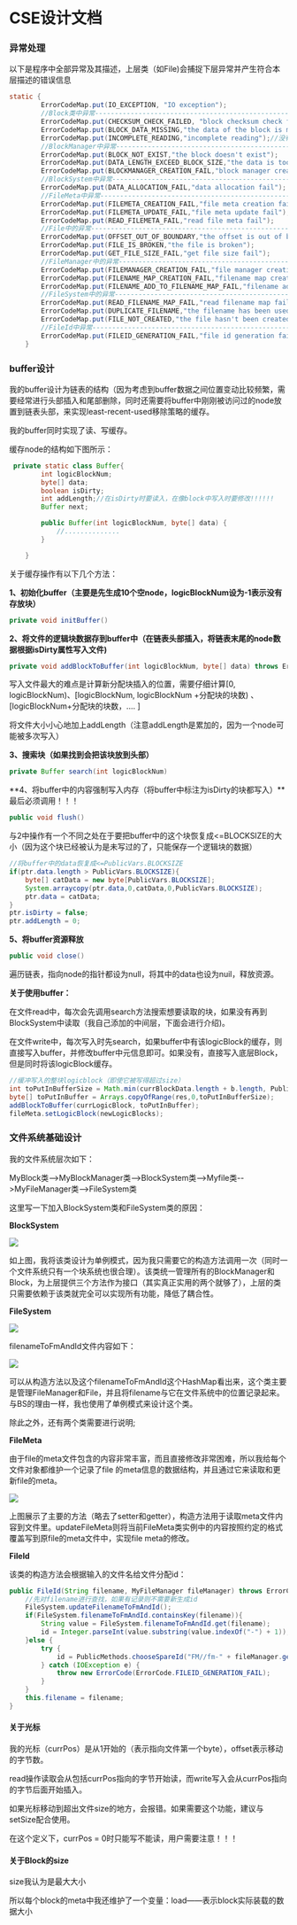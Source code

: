 



# CSE设计文档

### 异常处理

以下是程序中全部异常及其描述，上层类（如File)会捕捉下层异常并产生符合本层描述的错误信息

```java
static {
        ErrorCodeMap.put(IO_EXCEPTION, "IO exception");
        //Block类中异常-------------------------------------------------------------------
        ErrorCodeMap.put(CHECKSUM_CHECK_FAILED, "block checksum check failed");
        ErrorCodeMap.put(BLOCK_DATA_MISSING,"the data of the block is missing");
        ErrorCodeMap.put(INCOMPLETE_READING,"incomplete reading");//没有读入全部block数据
        //BlockManager中异常----------------------------------------------------------
        ErrorCodeMap.put(BLOCK_NOT_EXIST,"the block doesn't exist");
        ErrorCodeMap.put(DATA_LENGTH_EXCEED_BLOCK_SIZE,"the data is too large for the block! creation fail...");
        ErrorCodeMap.put(BLOCKMANAGER_CREATION_FAIL,"block manager creation fail");
        //BlockSystem中异常------------------------------------------------------------
        ErrorCodeMap.put(DATA_ALLOCATION_FAIL,"data allocation fail");
        //FileMeta中异常---------------------------------------------------------------
        ErrorCodeMap.put(FILEMETA_CREATION_FAIL,"file meta creation fail");
        ErrorCodeMap.put(FILEMETA_UPDATE_FAIL,"file meta update fail");
        ErrorCodeMap.put(READ_FILEMETA_FAIL,"read file meta fail");
        //File中的异常-------------------------------------------------------------------
        ErrorCodeMap.put(OFFSET_OUT_OF_BOUNDARY,"the offset is out of boundary");
        ErrorCodeMap.put(FILE_IS_BROKEN,"the file is broken");
        ErrorCodeMap.put(GET_FILE_SIZE_FAIL,"get file size fail");
        //FileManager中的异常-------------------------------------------------------------
        ErrorCodeMap.put(FILEMANAGER_CREATION_FAIL,"file manager creation fail");
        ErrorCodeMap.put(FILENAME_MAP_CREATION_FAIL,"filename map creation fail");
        ErrorCodeMap.put(FILENAME_ADD_TO_FILENAME_MAP_FAIL,"filename add to filename map fail");
        //FileSystem中的异常---------------------------------------------------------------
        ErrorCodeMap.put(READ_FILENAME_MAP_FAIL,"read filename map fail");
        ErrorCodeMap.put(DUPLICATE_FILENAME,"the filename has been used");
        ErrorCodeMap.put(FILE_NOT_CREATED,"the file hasn't been created");
        //FileId中异常-------------------------------------------------------------------
        ErrorCodeMap.put(FILEID_GENERATION_FAIL,"file id generation fail");
    }
```



### buffer设计

我的buffer设计为链表的结构（因为考虑到buffer数据之间位置变动比较频繁，需要经常进行头部插入和尾部删除，同时还需要将buffer中刚刚被访问过的node放置到链表头部，来实现least-recent-used移除策略的缓存。

我的buffer同时实现了读、写缓存。

缓存node的结构如下图所示：

```java
 private static class Buffer{
        int logicBlockNum;
        byte[] data;
        boolean isDirty;
        int addLength;//在isDirty时要读入，在像block中写入时要修改!!!!!!
        Buffer next;

        public Buffer(int logicBlockNum, byte[] data) {
			//..............
        }

    }
```

关于缓存操作有以下几个方法：

**1、初始化buffer（主要是先生成10个空node，logicBlockNum设为-1表示没有存放块）**

```java
private void initBuffer()
```

**2、将文件的逻辑块数据存到buffer中（在链表头部插入，将链表末尾的node数据根据isDirty属性写入文件)**

```java
private void addBlockToBuffer(int logicBlockNum, byte[] data) throws ErrorCode
```

写入文件最大的难点是计算新分配块插入的位置，需要仔细计算[0, logicBlockNum)、[logicBlockNum, logicBlockNum +分配块的块数) 、[logicBlockNum+分配块的块数，.... ]

将文件大小小心地加上addLength（注意addLength是累加的，因为一个node可能被多次写入）

**3、搜索块（如果找到会把该块放到头部）**

```java
private Buffer search(int logicBlockNum)
```

**4、将buffer中的内容强制写入内存（将buffer中标注为isDirty的块都写入）**最后必须调用！！！

```java
public void flush()
```

与2中操作有一个不同之处在于要把buffer中的这个块恢复成<=BLOCKSIZE的大小（因为这个块已经被认为是未写过的了，只能保存一个逻辑块的数据）

```java
//将buffer中的data恢复成<=PublicVars.BLOCKSIZE
if(ptr.data.length > PublicVars.BLOCKSIZE){
    byte[] catData = new byte[PublicVars.BLOCKSIZE];
    System.arraycopy(ptr.data,0,catData,0,PublicVars.BLOCKSIZE);
    ptr.data = catData;
}
ptr.isDirty = false;
ptr.addLength = 0;
```

**5、将buffer资源释放**

```java
public void close()
```

遍历链表，指向node的指针都设为null，将其中的data也设为nuil，释放资源。

**关于使用buffer：**

在文件read中，每次会先调用search方法搜索想要读取的块，如果没有再到BlockSystem中读取（我自己添加的中间层，下面会进行介绍)。

在文件write中，每次写入时先search，如果buffer中有该logicBlock的缓存，则直接写入buffer，并修改buffer中元信息即可。如果没有，直接写入底层Block，但是同时将该logicBlock缓存。

```java
//缓冲写入的整块logicblock（即使它被写得超过size）
int toPutInBufferSize = Math.min(currBlockData.length + b.length, PublicVars.BLOCKSIZE);
byte[] toPutInBuffer = Arrays.copyOfRange(res,0,toPutInBufferSize);
addBlockToBuffer(currLogicBlock, toPutInBuffer);
fileMeta.setLogicBlock(newLogicBlocks);
```



### 文件系统基础设计	

我的文件系统层次如下：

MyBlock类-->MyBlockManager类-->BlockSystem类-->Myfile类-->MyFileManager类-->FileSystem类

这里写一下加入BlockSystem类和FileSystem类的原因：

**BlockSystem**

![](C:\Users\luoyu\Desktop\CSElab1\img\1.png)

如上图，我将该类设计为单例模式，因为我只需要它的构造方法调用一次（同时一个文件系统只有一个块系统也很合理）。该类统一管理所有的BlockManager和Block，为上层提供三个方法作为接口（其实真正实用的两个就够了），上层的类只需要依赖于该类就完全可以实现所有功能，降低了耦合性。

**FileSystem**

![](C:\Users\luoyu\Desktop\CSElab1\img\2.png)

filenameToFmAndId文件内容如下：

![](C:\Users\luoyu\Desktop\CSElab1\img\3.png)

可以从构造方法以及这个filenameToFmAndId这个HashMap看出来，这个类主要是管理FileManager和File，并且将filename与它在文件系统中的位置记录起来。与BS的理由一样，我也使用了单例模式来设计这个类。



除此之外，还有两个类需要进行说明;

**FileMeta**

由于file的meta文件包含的内容非常丰富，而且直接修改非常困难，所以我给每个文件对象都维护一个记录了file 的meta信息的数据结构，并且通过它来读取和更新file的meta。

![](C:\Users\luoyu\Desktop\CSElab1\img\4.png)

上图展示了主要的方法（略去了setter和getter），构造方法用于读取meta文件内容到文件里。updateFileMeta则将当前FileMeta类实例中的内容按照约定的格式覆盖写到原file的meta文件中，实现file meta的修改。

**FileId**

该类的构造方法会根据输入的文件名给文件分配id：

```java
public FileId(String filename, MyFileManager fileManager) throws ErrorCode{
    //先对filename进行查找，如果有记录则不需要新生成id
    FileSystem.updateFilenameToFmAndId();
    if(FileSystem.filenameToFmAndId.containsKey(filename)){
        String value = FileSystem.filenameToFmAndId.get(filename);
        id = Integer.parseInt(value.substring(value.indexOf("-") + 1));
    }else {
        try {
            id = PublicMethods.chooseSpareId("FM//fm-" + fileManager.getFileManagerId().getId() +"//meta");
        } catch (IOException e) {
            throw new ErrorCode(ErrorCode.FILEID_GENERATION_FAIL);
        }
    }
    this.filename = filename;
}
```

#### 关于光标

我的光标（currPos）是从1开始的（表示指向文件第一个byte），offset表示移动的字节数。

read操作读取会从包括currPos指向的字节开始读，而write写入会从currPos指向的字节后面开始插入。

如果光标移动到超出文件size的地方，会报错。如果需要这个功能，建议与setSize配合使用。

在这个定义下，currPos = 0时只能写不能读，用户需要注意！！！



#### 关于Block的size

size我认为是最大大小

所以每个block的meta中我还维护了一个变量：load——表示block实际装载的数据大小


